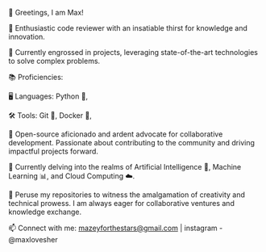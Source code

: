 👋 Greetings, I am Max!

🌟 Enthusiastic code reviewer with an insatiable thirst for knowledge and innovation.

💼 Currently engrossed in projects, leveraging state-of-the-art technologies to solve complex problems.

📚 Proficiencies:

🖥️ Languages: Python 🐍, 

🛠️ Tools: Git 🔀, Docker 🐳, 

🚀 Open-source aficionado and ardent advocate for collaborative development. Passionate about contributing to the community and driving impactful projects forward.

🌱 Currently delving into the realms of Artificial Intelligence 🤖, Machine Learning 📊, and Cloud Computing ☁️.

📝 Peruse my repositories to witness the amalgamation of creativity and technical prowess. I am always eager for collaborative ventures and knowledge exchange.

📫 Connect with me: mazeyforthestars@gmail.com | instagram - @maxlovesher
